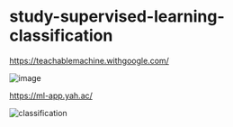 # study-supervised-learning-classification
https://teachablemachine.withgoogle.com/

![image](https://user-images.githubusercontent.com/6658563/161415580-76a17ce0-0935-49e8-bc3b-1c472b5484fc.png)

https://ml-app.yah.ac/

![classification](https://user-images.githubusercontent.com/6658563/161415646-b95c6073-349b-4f3e-9a17-392d016f156a.gif)
